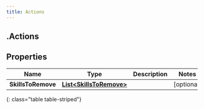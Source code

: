 ```yaml
---
title: Actions
---
```

## .Actions

## Properties

|Name | Type | Description | Notes|
|------------ | ------------- | ------------- | -------------|
| **SkillsToRemove** | [**List&lt;SkillsToRemove&gt;**](SkillsToRemove.html) |  | [optional] |
{: class="table table-striped"}


